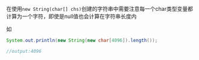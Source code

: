 

在使用`new String(char[] chs)`创建的字符串中需要注意每一个char类型变量都计算为一个字符，即使是null值也会计算在字符串长度内

如

```java
System.out.println(new String(new char[4096]).length());

//output:4096
```

